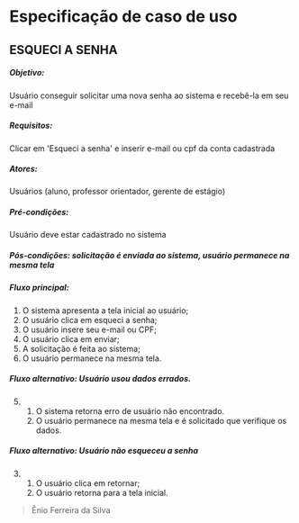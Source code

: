 # Especificação de caso de uso 
## ESQUECI A SENHA 

##### Objetivo:
Usuário conseguir solicitar uma nova senha ao sistema e recebê-la em seu e-mail 

##### Requisitos: 
Clicar em 'Esqueci a senha' e inserir e-mail ou cpf da conta cadastrada 
##### Atores:
Usuários (aluno, professor orientador, gerente de estágio) 
##### Pré-condições: 
Usuário deve estar cadastrado no sistema 
##### Pós-condições: solicitação é enviada ao sistema, usuário permanece na mesma tela 

##### Fluxo principal: 
1. O sistema apresenta a tela inicial ao usuário; 
2.  O usuário clica em esqueci a senha; 
3. O usuário insere seu e-mail ou CPF; 
4. O usuário clica em enviar; 
5. A solicitação é feita ao sistema; 
6. O usuário permanece na mesma tela. 
##### Fluxo alternativo: Usuário usou dados errados.

5. 1. O sistema retorna erro de usuário não encontrado.
   2. O usuário permanece na mesma tela e é solicitado que verifique os dados.
#####  Fluxo alternativo:  Usuário não esqueceu a senha
3. 1. O usuário clica em retornar; 
   2. O usuário retorna para a tela inicial.


>Ênio Ferreira da Silva
